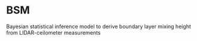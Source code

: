# BSM
Bayesian statistical inference model to derive boundary layer mixing height from LIDAR-ceilometer measurements
